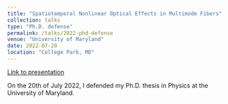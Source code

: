 ```yaml
---
title: "Spatiotemporal Nonlinear Optical Effects in Multimode Fibers"
collection: talks
type: "Ph.D. defense"
permalink: /talks/2022-phd-defense
venue: "University of Maryland"
date: 2022-07-20
location: "College Park, MD"
---
```


[Link to presentation](https://youtu.be/EO8tsCD3Sks)

On the 20th of July 2022, I defended my Ph.D. thesis in Physics at the University of Maryland.